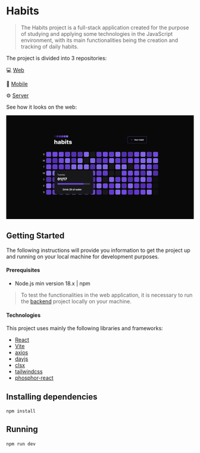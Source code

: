 # Habits

> The Habits project is a full-stack application created for the purpose of studying and applying some technologies in the JavaScript environment, with its main functionalities being the creation and tracking of daily habits.

The project is divided into 3 repositories:

💻 [Web](https://github.com/diego5f5/habits-web)

📱 [Mobile](https://github.com/diego5f5/habits-mobile)

⚙️ [Server](https://github.com/diego5f5/habits-server)

See how it looks on the web:

![Habits Image](https://raw.githubusercontent.com/diego5f5/habits-web/main/readme-assets/main.png)

## Getting Started

The following instructions will provide you information to get the project up and running on your local machine for development purposes.

#### Prerequisites

- Node.js min version 18.x | npm

> To test the functionalities in the web application, it is necessary to run the [backend](https://github.com/diego5f5/habits-server) project locally on your machine.

#### Technologies

This project uses mainly the following libraries and frameworks:

- [React](https://react.dev/)
- [Vite](https://vitejs.dev/)
- [axios](https://axios-http.com/)
- [dayjs](https://day.js.org/)
- [clsx](https://github.com/lukeed/clsx)
- [tailwindcss](https://tailwindcss.com/)
- [phosphor-react](https://phosphoricons.com/)

## Installing dependencies

```
npm install
```

## Running

```
npm run dev
```
